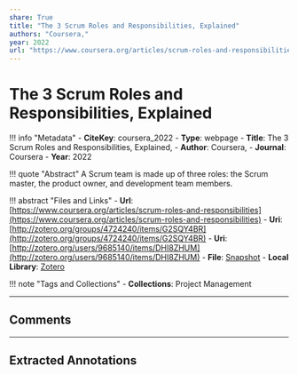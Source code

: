 ```yaml
---
share: True
title: "The 3 Scrum Roles and Responsibilities, Explained"
authors: "Coursera,"
year: 2022
url: "https://www.coursera.org/articles/scrum-roles-and-responsibilities"
---
```

# The 3 Scrum Roles and Responsibilities, Explained

!!! info "Metadata"
	- **CiteKey**: coursera_2022
	- **Type**: webpage
	- **Title**: The 3 Scrum Roles and Responsibilities, Explained, 
	- **Author**: Coursera,
	- **Journal**: Coursera 
	- **Year**: 2022 

!!! quote "Abstract"
	A Scrum team is made up of three roles: the Scrum master, the product owner, and development team members.

!!! abstract "Files and Links"
	- **Url**: [https://www.coursera.org/articles/scrum-roles-and-responsibilities](https://www.coursera.org/articles/scrum-roles-and-responsibilities)
	- **Uri**: [http://zotero.org/groups/4724240/items/G2SQY4BR](http://zotero.org/groups/4724240/items/G2SQY4BR)
	- **Uri**: [http://zotero.org/users/9685140/items/DHI8ZHUM](http://zotero.org/users/9685140/items/DHI8ZHUM)
	- **File**: [Snapshot](file:///Users/jan/Zotero/storage/2UZSGQQE/scrum-roles-and-responsibilities.html)
	- **Local Library**: [Zotero]((zotero://select/library/items/DHI8ZHUM))

!!! note "Tags and Collections"
	- **Collections**: Project Management

----

## Comments



----

## Extracted Annotations